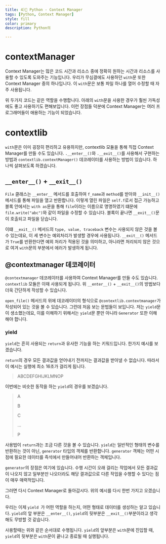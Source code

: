 ```yaml
---
title: 4)📘 Python - Context Manager
tags: [Python, Context Manager]
style: fill
color: primary
description: Python의 

---
```




# contextManager

Context Manager는 많은 코드 시간과 리소스 중에 정확히 원하는 시간과 리소스를 사용할 수 있도록 도와주는 기능입니다. 우리가 무심결에도 사용하던 `with`문 또한 Context Manager 중의 하나입니다. 이 `with`문은 보통 파일 하나를 열어 수정할 때 자주 사용됩니다.

<script src="https://gist.github.com/StanSign/16199d4ad0828d798c8266dbfd3e0ad6.js?file=open.py"></script>

<script src="https://gist.github.com/StanSign/16199d4ad0828d798c8266dbfd3e0ad6.js?file=with.py"></script>

위 두가지 코드는 같은 역할을 수행합니다. 아래의 `with`문을 사용한 경우가 훨씬 가독성에도 좋고 사용하기도 편해보입니다. 이런 장점들 덕분에 Context Manager는 여러 프로그래머들이 애용하는 기능이 되었습니다.



# contextlib

`with`문은 이미 굉장히 편리하고 유용하지만, contextlib 모듈을 통해 직접 Context Manager를 만들 수도 있습니다. `.__enter__()`와 `.__exit__()`를 사용해서 구현하는 방법과 `contextlib.contextManager()` 데코레이터를 사용하는 방법이 있습니다. 하나씩 살펴보도록 하겠습니다.

## `__enter__()` + `__exit__()`

<script src="https://gist.github.com/StanSign/16199d4ad0828d798c8266dbfd3e0ad6.js?file=enter_exit.py"></script>

`File` 클래스는 `__enter__` 메서드를 호출하여 `f_name`과 `method`를 받아와 `__init__()` 메서드를 통해 파일을 열고 반환합니다. 이렇게 열린 파일은 `self.f`로서 접근 가능하고 블록 안에서는 `with as`문을 통해 `file`이라는 이름으로 명명하였기 떄문에 `file.write("abc")`와 같이 파일을 수정할 수 있습니다. 블록이 끝나면 `__exit__()`문이 호출되고 파일을 닫습니다.

이떄 `__exit__()`  메서드의 `type, value, traceback` 변수는 사용되지 않은 것을 볼 수 있는데요, 이 세 변수는 예외처리가 발생할 경우에 사용됩니다. `__exit__()` 메서드가 `True`를 반환한다면 예외 처리가 적용된 것을 의미하고, 아니라면 처리되지 않은 것으로 여겨 `with`문의 부분에서 에러가 발생하게 됩니다. 



## @contextmanager 데코레이터

`@contextmanager` 데코레이터를 사용하여 Context Manager를 만들 수도 있습니다. `contextlib` 모듈은 이때 사용되게 됩니다. 위 `__enter__()` + `__exit__()`의 방법보다 더욱 간단하게 작성할 수 있습니다.

<script src="https://gist.github.com/StanSign/16199d4ad0828d798c8266dbfd3e0ad6.js?file=contextmanager.py"></script>

`open_file()` 메서드의 위에 데코레이터의 형식으로 `@contextlib.contextmanager`가 작성되어 있는 것을 볼 수 있습니다. 그런데 처음 보는 문법들이 보입니다. 저는 `yield`문이 생소했는데요, 이를 이해하기 위해서는 `yield`문 뿐만 아니라  `Generator` 또한 이해해야 합니다.

### yield

`yield`는 흔히 사용되는 `return`과 유사한 기능을 하는 키워드입니다. 한가지 예시를 보겠습니다.

<script src="https://gist.github.com/StanSign/16199d4ad0828d798c8266dbfd3e0ad6.js?file=return.py"></script>

`return`의 경우 모든 결과값을 얻어내기 전까지는 결과값을 받아낼 수 없습니다. 따라서 이 예시는 실행에 최소 16초가 걸리게 됩니다.

> ABCDEFGHIJKLMNOP



이번에는 비슷한 동작을 하는 `yield`의 경우를 보겠습니다.

<script src="https://gist.github.com/StanSign/16199d4ad0828d798c8266dbfd3e0ad6.js?file=yield.py"></script>

>A
>
>B
>
>C
>
>...
>
>P

사용법이 `return`과는 조금 다른 것을 볼 수 있습니다. `yield`는 일반적인 형태의 변수를 반환하는 것이 아닌, `generator` 타입의 객체를 반환합니다. `generator` 객체는 어떤 시점에 필요한 데이터를 즉석에서 만들어내어 반환하는 객체입니다.

`generator`의 장점은 여기에 있습니다. 수행 시간이 오래 걸리는 작업에서 모든 결과값이 나오지 않고 일부분만 나오더라도 해당 결과값으로 다른 작업을 수행할 수 있다는 점이 매우 매력적입니다.

그러면 다시 Context Manager로 돌아갑시다. 위의 예시를 다시 한번 가지고 오겠습니다.

<script src="https://gist.github.com/StanSign/16199d4ad0828d798c8266dbfd3e0ad6.js?file=contextmanager.py"></script>

우리는 이제  `yield `가 어떤 역할을 하는지, 어떤 형태로 데이터를 생성하는 알고 있습니다. `yield`의 앞 부분은 `__enter__()`, `yield`의 뒷부분은 `__exit__()`부분이라고 생각해도 무방할 것 같습니다.

<script src="https://gist.github.com/StanSign/16199d4ad0828d798c8266dbfd3e0ad6.js?file=with_yield.py"></script>

사용할때는 위와 같은 순서대로 수행됩니다. `yield`의 앞부분은 `with`문에 진입할 때, `yield`의 뒷부분은 `with`문이 끝나고 종료될 때 실행됩니다. 
